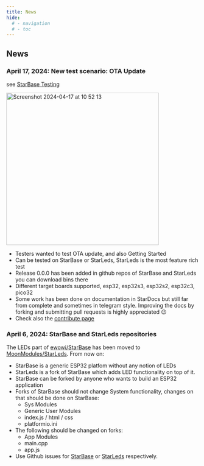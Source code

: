 ```yaml
---
title: News
hide:
  # - navigation
  # - toc
---
```


## News

### April 17, 2024: New test scenario: OTA Update

see [StarBase Testing](https://ewowi.github.io/StarDocs/StarBase/Testing/)

<img width="400" alt="Screenshot 2024-04-17 at 10 52 13" src="https://github.com/ewowi/StarDocs/assets/138451817/fc72063e-20b5-4f55-ba13-cbe80b889b0b">

* Testers wanted to test OTA update, and also Getting Started 
* Can be tested on StarBase or StarLeds, StarLeds is the most feature rich test
* Release 0.0.0 has been added in github repos of StarBase and StarLeds you can download bins there
* Different target boards supported, esp32, esp32s3, esp32s2, esp32c3, pico32
* Some work has been done on documentation in StarDocs but still far from complete and sometimes in telegram style. Improving the docs by forking and submitting pull requests is highly appreciated :wink:
* Check also the [contribute page](https://ewowi.github.io/StarDocs/StarBase/Contribute/)



### April 6, 2024: StarBase and StarLeds repositories

The LEDs part of [ewowi/StarBase](https://github.com/ewowi/StarBase) has been moved to [MoonModules/StarLeds](https://github.com/MoonModules/StarLeds). From now on:

* StarBase is a generic ESP32 platfom without any notion of LEDs
* StarLeds is a fork of StarBase which adds LED functionality on top of it.
* StarBase can be forked by anyone who wants to build an ESP32 application
* Forks of StarBase should not change System functionality, changes on that should be done on StarBase:
    * Sys Modules 
    * Generic User Modules
    * index.js / html / css
    * platformio.ini
* The following should be changed on forks:
    * App Modules
    * main.cpp
    * app.js 
* Use Github issues for [StarBase](https://github.com/ewowi/StarBase/issues) or [StarLeds](https://github.com/MoonModules/StarLeds/issues) respectively.
